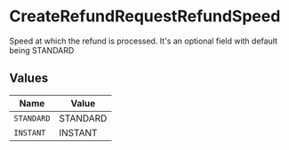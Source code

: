 # CreateRefundRequestRefundSpeed

Speed at which the refund is processed. It's an optional field with default being STANDARD


## Values

| Name       | Value      |
| ---------- | ---------- |
| `STANDARD` | STANDARD   |
| `INSTANT`  | INSTANT    |